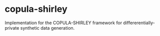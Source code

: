 # copula-shirley
Implementation for the COPULA-SHIRLEY framework for differerentially-private synthetic data generation.
